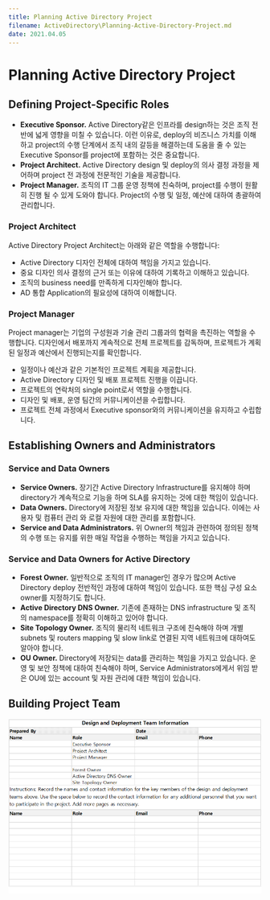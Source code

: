 ```yaml
---
title: Planning Active Directory Project
filename: ActiveDirectory\Planning-Active-Directory-Project.md
date: 2021.04.05
---
```


# Planning Active Directory Project

## Defining Project-Specific Roles

- **Executive Sponsor.**  Active Directory같은 인프라를 design하는 것은 조직 전반에 넓게 영향을 미칠 수 있습니다. 이런 이유로, deploy의 비즈니스 가치를 이해하고 project의 수행 단계에서 조직 내의 갈등을 해결하는데 도움을 줄 수 있는 Executive Sponsor를 project에 포함하는 것은 중요합니다.
- **Project Architect.**  Active Directory design 및 deploy의 의사 결정 과정을 제어하며 project 전 과정에 전문적인 기술을 제공합니다. 
- **Project Manager.**  조직의 IT 그룹 운영 정책에 친숙하며, project를 수행이 원활히 진행 될 수 있게 도와야 합니다. Project의 수행 및 일정, 예산에 대하여 총괄하여 관리합니다.

### Project Architect

Active Directory Project Architect는 아래와 같은 역할을 수행합니다:

- Active Directory 디자인 전체에 대하여 책임을 가지고 있습니다.
- 중요 디자인 의사 결정의 근거 또는 이유에 대하여 기록하고 이해하고 있습니다.
- 조직의 business need를 만족하게 디자인해야 합니다.
- AD 통합 Application의 필요성에 대하여 이해합니다.

### Project Manager

Project manager는 기업의 구성원과 기술 관리 그룹과의 협력을 촉진하는 역할을 수행합니다. 디자인에서 배포까지 계속적으로 전체 프로젝트를 감독하며, 프로젝트가 계획된 일정과 예산에서 진행되는지를 확인합니다.

- 일정이나 예산과 같은 기본적인 프로젝트 계획을 제공합니다.
- Active Directory 디자인 및 배포 프로젝트 진행을 이끕니다.
- 프로젝트의 연락처의 single point로서 역할을 수행합니다.
- 디자인 및 배포, 운영 팀간의 커뮤니케이션을 수립합니다.
- 프로젝트 전체 과정에서 Executive sponsor와의 커뮤니케이션을 유지하고 수립합니다.

## Establishing Owners and Administrators

### Service and Data Owners

- **Service Owners.**  장기간 Active Directory Infrastructure를 유지해야 하며 directory가 계속적으로 기능을 하며 SLA를 유지하는 것에 대한 책임이 있습니다. 
- **Data Owners.**  Directory에 저장된 정보 유지에 대한 책임을 있습니다. 이에는 사용자 및 컴퓨터 관리 와 로컬 자원에 대한 관리를 포함합니다. 
- **Service and Data Administrators.** 위 Owner의 책임과 관련하여 정의된 정책의 수행 또는 유지를 위한 매일 작업을 수행하는 책임을 가지고 있습니다. 

### Service and Data Owners for Active Directory

- **Forest Owner.**  일반적으로 조직의 IT manager인 경우가 많으며 Active Directory deploy 전반적인 과정에 대하여 책임이 있습니다. 또한 핵심 구성 요소 owner를 지정하기도 합니다. 
- **Active Directory DNS Owner.**  기존에 존재하는 DNS infrastructure 및 조직의 namespace를 정확히 이해하고 있어야 합니다.
- **Site Topology Owner.**  조직의 물리적 네트워크 구조에 친숙해야 하며 개별 subnets 및 routers mapping 및 slow link로 연결된 지역 네트워크에 대하여도 알아야 합니다. 
- **OU Owner.**  Directory에 저장되는 data를 관리하는 책임을 가지고 있습니다. 운영 및 보안 정책에 대하여 친숙해야 하며, Service Administrators에게서 위임 받은 OU에 있는 account 및 자원 관리에 대한 책임이 있습니다.

## Building Project Team

![image.png](https://github.com/kj-park/Tech/blob/main/ActiveDirectory/.media/image-0d14d865-ebac-4320-a668-5ef0a5cfc80b.png?raw=true)
